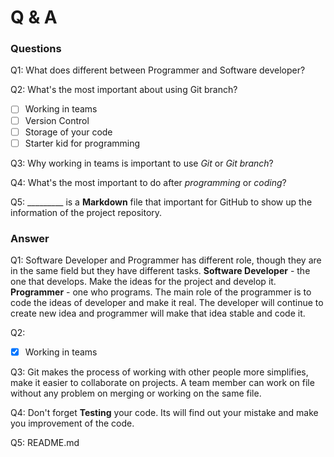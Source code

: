 # Q & A

### Questions

Q1: What does different between Programmer and Software developer?

Q2: What's the most important about using Git branch?

- [ ] Working in teams
- [ ] Version Control
- [ ] Storage of your code
- [ ] Starter kid for programming

Q3: Why working in teams is important to use *Git* or *Git branch*?

Q4: What's the most important to do after *programming* or *coding*?

Q5: _________ is a **Markdown** file that important for GitHub to show up the 
information of the project repository.





### Answer

Q1: Software Developer and Programmer has different role, though they are in the same field but
 they have different tasks. **Software Developer** - the one that develops. Make the ideas for the
 project and develop it. **Programmer** - one who programs. The main role of the programmer is to 
 code the ideas of developer and make it real. The developer will continue to create new idea and programmer will 
 make that idea stable and code it. 

Q2:
- [x] Working in teams

Q3: Git makes the process of working with other people more simplifies, make it easier to collaborate 
on projects. A team member can work on file without any problem on merging or working on the same file.

Q4: Don't forget **Testing** your code. Its will find out your mistake and make you improvement of the code.
 

Q5: README.md


